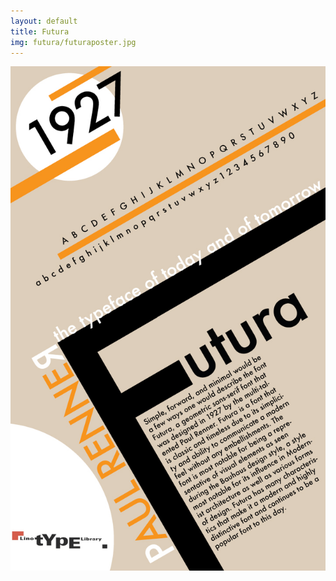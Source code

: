 ```yaml
---
layout: default
title: Futura
img: futura/futuraposter.jpg
---
```


<div id="post">
  <img src="/img/futura/futuraposter.jpg">
</div>
